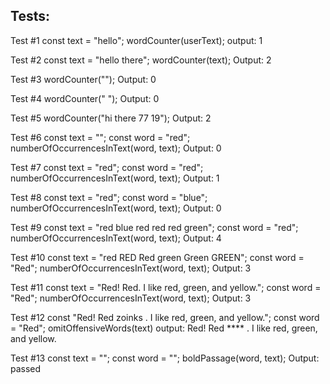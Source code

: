 ## Tests:

Test #1
const text = "hello";
wordCounter(userText);
output: 1

Test #2
const text = "hello there";
wordCounter(text);
Output: 2

Test #3
wordCounter("");
Output: 0

Test #4
wordCounter("            ");
Output: 0

Test #5
wordCounter("hi there 77 19");
Output: 2

Test #6
const text = "";
const word = "red";
numberOfOccurrencesInText(word, text);
Output: 0

Test #7
const text = "red";
const word = "red";
numberOfOccurrencesInText(word, text);
Output: 1

Test #8
const text = "red";
const word = "blue";
numberOfOccurrencesInText(word, text);
Output: 0

Test #9
const text = "red blue red red red green";
const word = "red";
numberOfOccurrencesInText(word, text);
Output: 4

Test #10
const text = "red RED Red green Green GREEN";
const word = "Red";
numberOfOccurrencesInText(word, text);
Output: 3

Test #11
const text = "Red! Red. I like red, green, and yellow.";
const word = "Red";
numberOfOccurrencesInText(word, text);
Output: 3

Test #12
const "Red! Red zoinks . I like red, green, and yellow.";
const word = "Red";
omitOffensiveWords(text)
output: Red! Red **** . I like red, green, and yellow.

Test #13
const text = "";
const word = "";
boldPassage(word, text);
Output: passed